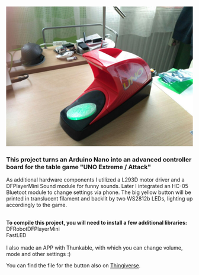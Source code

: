 ![UNO](https://github.com/donjoergo/UnoExtremeExtreme/blob/master/UNO_Extreme.jpg "UNO ExtremeExtreme")

### This project turns an Arduino Nano into an advanced controller board for the table game "UNO Extreme / Attack"

As additional hardware components I utilized a L293D motor driver and a DFPlayerMini Sound module for funny sounds.
Later I integrated an HC-05 Bluetoot module to change settings via phone.
The big yellow button will be printed in translucent filament and backlit by two WS2812b LEDs, lighting up accordingly to the game.
<br /><br />

**To compile this project, you will need to install a few additional libraries:**
<br />
  DFRobotDFPlayerMini <br /> 
  FastLED
<br /><br />
I also made an APP with Thunkable, with which you can change volume, mode and other settings :)
  
You can find the file for the button also on <a href="https://www.thingiverse.com/thing:2492998">Thingiverse</a>.
